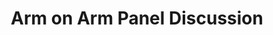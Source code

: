 ---
categories:
- bkk19
description: To Be Provided
image:
  featured: 'true'
  path: /assets/images/featured-images/bkk19/BKK19-312.png
session_attendee_num: '12'
session_id: BKK19-312
session_room: 'Keynote Room (World Ballroom BC) '
session_slot:
  end_time: '2019-04-03 18:00:00'
  start_time: '2019-04-03 17:15:00'
session_speakers: []
session_track: Arm on Arm
tag: session
tags:
- Open Source Development
title: Arm on Arm Panel Discussion
---